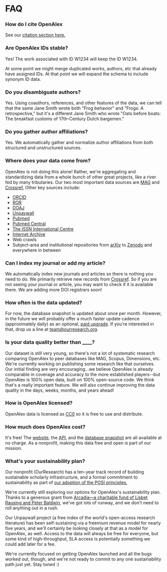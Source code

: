 # FAQ

### How do I cite OpenAlex

See our [citation section here.](../#citation)

### Are OpenAlex IDs stable?

Yes! The work associated with ID W1234 will keep the ID W1234.

At some point we might merge duplicated works, authors, etc that already have assigned IDs. At that point we will expand the schema to include synonym ID data.

### Do you disambiguate authors?

Yes. Using coauthors, references, and other features of the data, we can tell that the same Jane Smith wrote both "Frog behavior" and "Frogs: A retrospective," but it's a different Jane Smith who wrote "Oats before boats: The breakfast customs of 17th-Century Dutch bargemen."

### Do you gather author affiliations?

Yes. We automatically gather and normalize author affiliations from both structured and unstructured sources.

### Where does your data come from?

OpenAlex is not doing this alone! Rather, we're aggregating and standardizing data from a whole bunch of other great projects, like a river fed by many tributaries. Our two most important data sources are [MAG](https://aka.ms/msracad) and [Crossref.](https://www.crossref.org/) Other key sources include:

* [ORCID](https://orcid.org/)
* [ROR](https://ror.org/)
* [DOAJ](https://doaj.org/)
* [Unpaywall](https://unpaywall.org/)
* [Pubmed](https://pubmed.ncbi.nlm.nih.gov/)
* [Pubmed Central](https://www.ncbi.nlm.nih.gov/pmc/)
* [The ISSN International Centre](https://www.issn.org/)
* [Internet Archive](https://archive.org/details/GeneralIndex)
* Web crawls
* Subject-area and institutional repositories from [arXiv](https://arxiv.org/) to [Zenodo](https://zenodo.org/) and everywhere in between

### Can I index my journal or add my article?

We automatically index new journals and articles so there is nothing you need to do. We primarily retrieve new records from [Crossref](https://www.crossref.org/). So if you are not seeing your journal or article, you may want to check if it is available there. We are adding more DOI registrars soon!

### How often is the data updated?

For now, the database snapshot is updated about once per month. However, in the future we will probably offer a much faster update cadence (approximately daily) as an optional, [paid upgrade](faq.md#whats-your-sustainability-plan). If you're interested in that, drop us a line at [team@ourresearch.org](mailto:team@ourresearch.org).

### Is your data quality better than \_\_\_\_?

Our dataset is still very young, so there's not a lot of systematic research comparing OpenAlex to peer databases like MAG, Scopus, Dimensions, etc. We're currently working on publishing some research like that ourselves. Our initial finding are very encouraging...we believe OpenAlex is already comparable in coverage and accuracy to the more established players--but OpenAlex is 100% open data, built on 100% open-source code. We think that's a really important feature. We will also continue improving the data quality in the days, weeks, months, and years ahead!&#x20;

### How is OpenAlex licensed?&#x20;

OpenAlex data is licensed as [CC0](https://creativecommons.org/publicdomain/zero/1.0/) so it is free to use and distribute.

### How much does OpenAlex cost?

It's free! The [website](https://explore.openalex.org), the [API](../), and the [database snapshot](broken-reference) are all available at no charge. As a nonprofit, making this data free and open is part of our mission.

### What's your sustainability plan?

Our nonprofit (OurResearch) has a ten-year track record of building sustainable scholarly infrastructure, and a formal commitment to sustainability as part of [our adoption of the POSI principles.](https://blog.ourresearch.org/posi/)&#x20;

We're currently still exploring our options for OpenAlex's sustainability plan. Thanks to a generous grant from [Arcadia—a charitable fund of Lisbet Rausing and Peter Baldwin](https://www.arcadiafund.org.uk/), we've got lots of runway, and we don't need to roll anything out in a rush.

Our Unpaywall project (a free index of the world's open-access research literature) has been self-sustaining via a freemium revenue model for nearly five years, and we'll certainly be looking closely at that as a model for OpenAlex, as well. Access to the data will always be free for everyone, but some kind of high-throughput, SLA access is potentially something we could add later for a fee.&#x20;

We're currently focused on getting OpenAlex launched and all the bugs worked out, though, and we're not ready to commit to any one sustainability path just yet. Stay tuned :)

